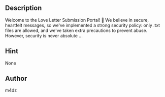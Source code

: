 ## Description
Welcome to the Love Letter Submission Portal! 💌 We believe in secure, heartfelt messages, so we've implemented a strong security policy: only .txt files are allowed, and we've taken extra precautions to prevent abuse. However, security is never absolute ...

## Hint
None

## Author
m4dz